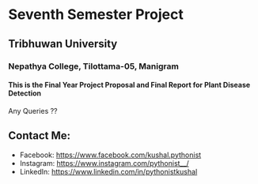 # Seventh Semester Project    
## Tribhuwan University
### Nepathya College, Tilottama-05, Manigram  
#### This is the Final Year Project Proposal and Final Report for Plant Disease Detection

Any Queries ?? 

## Contact Me:

- Facebook: https://www.facebook.com/kushal.pythonist  
- Instagram: https://www.instagram.com/pythonist__/ 
- LinkedIn: https://www.linkedin.com/in/pythonistkushal  



